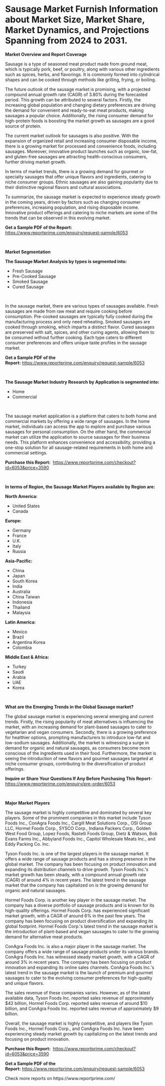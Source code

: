 <p><h1>Sausage Market Furnish Information about Market Size, Market Share, Market Dynamics, and Projections Spanning from 2024 to 2031.</h1></p><p><strong>Market Overview and Report Coverage</strong></p>
<p><p>Sausage is a type of seasoned meat product made from ground meat, which is typically pork, beef, or poultry, along with various other ingredients such as spices, herbs, and flavorings. It is commonly formed into cylindrical shapes and can be cooked through methods like grilling, frying, or boiling.</p><p>The future outlook of the sausage market is promising, with a projected compound annual growth rate (CAGR) of 3.80% during the forecasted period. This growth can be attributed to several factors. Firstly, the increasing global population and changing dietary preferences are driving the demand for convenient and ready-to-eat meat products, making sausages a popular choice. Additionally, the rising consumer demand for high-protein foods is boosting the market growth as sausages are a good source of protein.</p><p>The current market outlook for sausages is also positive. With the expansion of organized retail and increasing consumer disposable income, there is a growing market for processed and convenience foods, including sausages. Moreover, innovative product launches such as organic, low-fat, and gluten-free sausages are attracting health-conscious consumers, further driving market growth.</p><p>In terms of market trends, there is a growing demand for gourmet or specialty sausages that offer unique flavors and ingredients, catering to niche consumer groups. Ethnic sausages are also gaining popularity due to their distinctive regional flavors and cultural associations.</p><p>To summarize, the sausage market is expected to experience steady growth in the coming years, driven by factors such as changing consumer preferences, increasing population, and rising disposable income. Innovative product offerings and catering to niche markets are some of the trends that can be observed in this evolving market.</p></p>
<p><strong>Get a Sample PDF of the Report:</strong> <a href="https://www.reportprime.com/enquiry/request-sample/6053">https://www.reportprime.com/enquiry/request-sample/6053</a></p>
<p>&nbsp;</p>
<p><strong>Market Segmentation</strong></p>
<p><strong>The Sausage Market Analysis by types is segmented into:</strong></p>
<p><ul><li>Fresh Sausage</li><li>Pre-Cooked Sausage</li><li>Smoked Sausage</li><li>Cured Sausage</li></ul></p>
<p>&nbsp;</p>
<p><p>In the sausage market, there are various types of sausages available. Fresh sausages are made from raw meat and require cooking before consumption. Pre-cooked sausages are typically fully cooked during the manufacturing process and only need reheating. Smoked sausages are cooked through smoking, which imparts a distinct flavor. Cured sausages are preserved with salt, spices, and other curing agents, allowing them to be consumed without further cooking. Each type caters to different consumer preferences and offers unique taste profiles in the sausage market.</p></p>
<p><strong>Get a Sample PDF of the Report:</strong>&nbsp;<a href="https://www.reportprime.com/enquiry/request-sample/6053">https://www.reportprime.com/enquiry/request-sample/6053</a></p>
<p>&nbsp;</p>
<p><strong>The Sausage Market Industry Research by Application is segmented into:</strong></p>
<p><ul><li>Home</li><li>Commercial</li></ul></p>
<p>&nbsp;</p>
<p><p>The sausage market application is a platform that caters to both home and commercial markets by offering a wide range of sausages. In the home market, individuals can access the app to explore and purchase various sausages for personal consumption. On the other hand, the commercial market can utilize the application to source sausages for their business needs. This platform enhances convenience and accessibility, providing a one-stop solution for all sausage-related requirements in both home and commercial settings.</p></p>
<p><strong>Purchase this Report:</strong>&nbsp; <a href="https://www.reportprime.com/checkout?id=6053&price=3590">https://www.reportprime.com/checkout?id=6053&price=3590</a></p>
<p>&nbsp;</p>
<p><strong>In terms of Region, the Sausage Market Players available by Region are:</strong></p>
<p>
    <p> <strong> North America: </strong>
        <ul>
            <li>United States</li>
            <li>Canada</li>
        </ul>
        </p> 
    <p> <strong> Europe: </strong>
        <ul>
            <li>Germany</li>
            <li>France</li>
            <li>U.K.</li>
            <li>Italy</li>
            <li>Russia</li>
        </ul>
        </p> 
    <p> <strong> Asia-Pacific: </strong>
        <ul>
            <li>China</li>
            <li>Japan</li>
            <li>South Korea</li>
            <li>India</li>
            <li>Australia</li>
            <li>China Taiwan</li>
            <li>Indonesia</li>
            <li>Thailand</li>
            <li>Malaysia</li>
        </ul>
        </p> 
    <p> <strong> Latin America: </strong>
        <ul>
            <li>Mexico</li>
            <li>Brazil</li>
            <li>Argentina Korea</li>
            <li>Colombia</li>
        </ul>
        </p> 
    <p> <strong> Middle East & Africa: </strong>
        <ul>
            <li>Turkey</li>
            <li>Saudi</li>
            <li>Arabia</li>
            <li>UAE</li>
            <li>Korea</li>
        </ul>
    </p>
    </p>
<p>&nbsp;</p>
<p><strong>What are the Emerging Trends in the Global Sausage market?</strong></p>
<p><p>The global sausage market is experiencing several emerging and current trends. Firstly, the rising popularity of meat alternatives is influencing the market, with an increasing demand for plant-based sausages to cater to vegetarian and vegan consumers. Secondly, there is a growing preference for healthier options, prompting manufacturers to introduce low-fat and low-sodium sausages. Additionally, the market is witnessing a surge in demand for organic and natural sausages, as consumers become more conscious of the ingredients used in their food. Furthermore, the market is seeing the introduction of new flavors and gourmet sausages targeted at niche consumer groups, contributing to the diversification of product offerings.</p></p>
<p><strong>Inquire or Share Your Questions If Any Before Purchasing This Report</strong>- <a href="https://www.reportprime.com/enquiry/pre-order/6053">https://www.reportprime.com/enquiry/pre-order/6053</a></p>
<p>&nbsp;</p>
<p><strong>Major Market Players</strong></p>
<p><p>The sausage market is highly competitive and dominated by several key players. Some of the prominent companies in this market include Tyson Foods Inc., ConAgra Foods Inc., Cargill Meat Solutions Corp., OSI Group LLC, Hormel Foods Corp., SYSCO Corp., Indiana Packers Corp., Golden West Food Group, Lopez Foods, Rastelli Foods Group, Dietz & Watson, Bob Evans Farms Inc., Abbyland Foods Inc., Capitol Wholesale Meats Inc., and Eddy Packing Co. Inc.</p><p>Tyson Foods Inc. is one of the largest players in the sausage market. It offers a wide range of sausage products and has a strong presence in the global market. The company has been focusing on product innovation and expanding its distribution channels to drive growth. Tyson Foods Inc.'s market growth has been steady, with a compound annual growth rate (CAGR) of around 4% in recent years. The latest trend in the sausage market that the company has capitalized on is the growing demand for organic and natural sausages.</p><p>Hormel Foods Corp. is another key player in the sausage market. The company has a diverse portfolio of sausage products and is known for its high-quality offerings. Hormel Foods Corp. has experienced significant market growth, with a CAGR of around 6% in the past few years. The company has been focusing on product diversification and expanding its global footprint. Hormel Foods Corp.'s latest trend in the sausage market is the introduction of plant-based and vegan sausages to cater to the growing demand for alternative meat products.</p><p>ConAgra Foods Inc. is also a major player in the sausage market. The company offers a wide range of sausage products under its various brands. ConAgra Foods Inc. has witnessed steady market growth, with a CAGR of around 3% in recent years. The company has been focusing on product innovation and expanding its online sales channels. ConAgra Foods Inc.'s latest trend in the sausage market is the launch of premium and gourmet sausages to cater to the evolving consumer preferences for high-quality and unique flavors.</p><p>The sales revenue of these companies varies. However, as of the latest available data, Tyson Foods Inc. reported sales revenue of approximately $42 billion, Hormel Foods Corp. reported sales revenue of around $10 billion, and ConAgra Foods Inc. reported sales revenue of approximately $9 billion.</p><p>Overall, the sausage market is highly competitive, and players like Tyson Foods Inc., Hormel Foods Corp., and ConAgra Foods Inc. have been experiencing steady market growth by capitalizing on the latest trends and focusing on product innovation.</p></p>
<p><strong>Purchase this Report:</strong>&nbsp;&nbsp;<a href="https://www.reportprime.com/checkout?id=6053&price=3590">https://www.reportprime.com/checkout?id=6053&price=3590</a></p>
<p></p>
<p><strong>Get a Sample PDF of the Report:</strong>&nbsp;<a href="https://www.reportprime.com/enquiry/request-sample/6053">https://www.reportprime.com/enquiry/request-sample/6053</a></p>
<p>Check more reports on https://www.reportprime.com/</p>